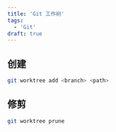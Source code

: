 ```yaml
---
title: 'Git 工作树'
tags:
  - 'Git'
draft: true
---
```


## 创建

```bash
git worktree add <branch> <path>
```

## 修剪

```bash
git worktree prune
```
